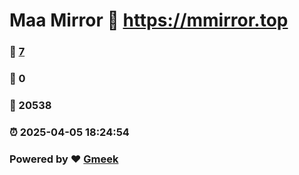 # Maa Mirror :link: https://mmirror.top 
### :page_facing_up: [7](https://mmirror.top/tag.html) 
### :speech_balloon: 0 
### :hibiscus: 20538 
### :alarm_clock: 2025-04-05 18:24:54 
### Powered by :heart: [Gmeek](https://github.com/Meekdai/Gmeek)
